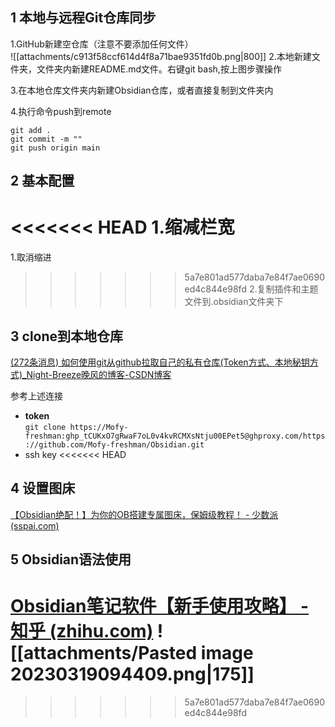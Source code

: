 ## 1 本地与远程Git仓库同步
1.GitHub新建空仓库（注意不要添加任何文件）  
![[attachments/c913f58ccf614d4f8a71bae9351fd0b.png|800]]
2.本地新建文件夹，文件夹内新建README.md文件。右键git bash,按上图步骤操作  

3.在本地仓库文件夹内新建Obsidian仓库，或者直接复制到文件夹内  

4.执行命令push到remote   
```
git add .
git commit -m ""
git push origin main
```

## 2 基本配置
<<<<<<< HEAD
1.缩减栏宽  
=======
1.取消缩进  
>>>>>>> 5a7e801ad577daba7e84f7ae0690ed4c844e98fd
2.复制插件和主题文件到.obsidian文件夹下

## 3 clone到本地仓库
[(272条消息) 如何使用git从github拉取自己的私有仓库(Token方式、本地秘钥方式)_Night-Breeze晚风的博客-CSDN博客](https://blog.csdn.net/qq_45491549/article/details/128825216?spm=1001.2101.3001.6650.3&utm_medium=distribute.pc_relevant.none-task-blog-2%7Edefault%7EYuanLiJiHua%7EPosition-3-128825216-blog-124340158.pc_relevant_3mothn_strategy_recovery&depth_1-utm_source=distribute.pc_relevant.none-task-blog-2%7Edefault%7EYuanLiJiHua%7EPosition-3-128825216-blog-124340158.pc_relevant_3mothn_strategy_recovery&utm_relevant_index=6)

参考上述连接
* **token**  
 `git clone https://Mofy-freshman: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@ghproxy.com/https://github.com/Mofy-freshman/Obsidian.git`
* ssh key
<<<<<<< HEAD

## 4 设置图床
[【Obsidian绝配！】为你的OB搭建专属图床，保姆级教程！ - 少数派 (sspai.com)](https://sspai.com/post/75765)

## 5 Obsidian语法使用
[Obsidian笔记软件【新手使用攻略】 - 知乎 (zhihu.com)](https://zhuanlan.zhihu.com/p/541850158)
![[attachments/Pasted image 20230319094409.png|175]]
=======
>>>>>>> 5a7e801ad577daba7e84f7ae0690ed4c844e98fd

